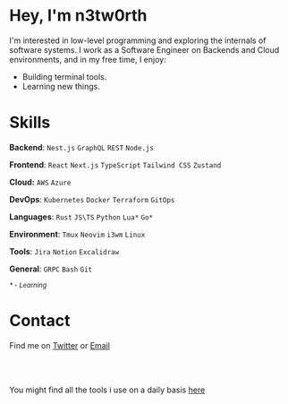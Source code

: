 # Hey, I'm n3tw0rth

I'm interested in low-level programming and exploring the internals of software systems.
I work as a Software Engineer on Backends and Cloud environments, and in my free time, I enjoy:

- Building terminal tools.
- Learning new things.

# Skills

**Backend**:  `Nest.js` `GraphQL` `REST` `Node.js`

**Frontend**: `React` `Next.js` `TypeScript` `Tailwind CSS` `Zustand`

**Cloud:** `AWS` `Azure`

**DevOps**: `Kubernetes` `Docker` `Terraform` `GitOps`

**Languages**: `Rust` `JS\TS` `Python` `Lua*` `Go*`

**Environment**: `Tmux` `Neovim` `i3wm` `Linux`

**Tools**: `Jira` `Notion` `Excalidraw`

**General**: `GRPC` `Bash` `Git`


<sub>*\* - Learning*</sub>


# Contact

Find me on [Twitter](https://www.x.com/0xbyt3z/) or [Email](mailto:waootkt3g@mozmail.com)

<br>
<br>

You might find all the tools i use on a daily basis [here](https://github.com/n3tw0rth/dotfiles/blob/master/readme.md)
